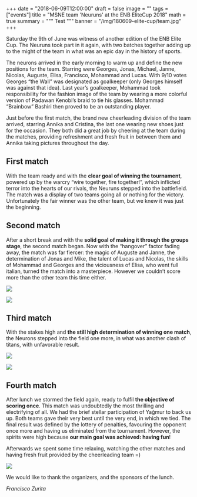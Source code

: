 +++
date = "2018-06-09T12:00:00"
draft = false
image = ""
tags = ["events"]
title = "MSNE team 'Neuruns' at the ENB EliteCup 2018"
math = true
summary = """
Test
"""
banner = "/img/180609-elite-cup/team.jpg"
+++


Saturday the 9th of June was witness of another edition of the ENB Elite Cup. The Neuruns took part in it again, with two batches together adding up to the might of the team in what was an epic day in the history of sports.

The neurons arrived in the early morning to warm up and define the new positions for the team. Starring were Georges, Jonas, Michael, Janne, Nicolas, Auguste, Elisa, Francisco, Mohammad and Lucas. With 9/10 votes Georges “the Wall” was designated as goalkeeper (only Georges himself was against that idea). Last year’s goalkeeper, Mohammad took responsibility for the fashion image of the team by wearing a more colorful version of Padawan Kenobi’s braid to tie his glasses. Mohammad “Brainbow” Bashiri then proved to be an outstanding player.

Just before the first match, the brand new cheerleading division of the team arrived, starring Annika and Cristina, the last one wearing new shoes just for the occasion. They both did a great job by cheering at the team during the matches, providing refreshment and fresh fruit in between them and Annika taking pictures throughout the day.


## First match

With the team ready and with the **clear goal of winning the tournament**, powered up by the warcry “wire together, fire together!”, which inflicted terror into the hearts of our rivals, the Neuruns stepped into the battlefield. The match was a display of two teams going all or nothing for the victory. Unfortunately the fair winner was the other team, but we knew it was just the beginning.

## Second match

After a short break and with the **solid goal of making it through the groups stage**, the second match began. Now with the “hangover” factor fading away, the match was far fiercer: the magic of Auguste and Janne, the determination of Jonas and Mike, the talent of Lucas and Nicolas, the skills of Mohammad and Georges and the viciousness of Elisa, who went full italian, turned the match into a masterpiece. However we couldn’t score more than the other team this time either.

![](/img/180609-elite-cup/game-1.jpg)

![](/img/180609-elite-cup/game-2.jpg)

## Third match

With the stakes high and **the still high determination of winning one match**, the Neurons stepped into the field one more, in what was another clash of titans, with unfavorable result.


![](/img/180609-elite-cup/game-3.jpg)

![](/img/180609-elite-cup/game-4.jpg)

## Fourth match

After lunch we stormed the field again, ready to fulfil **the objective of scoring once**. This match was undoubtedly the most thrilling and electrifying of all. We had the brief stellar participation of Yağmur to back us up. Both teams gave their very best until the very end, in which we tied. The final result was defined by the lottery of penalties, favouring the opponent once more and having us eliminated from the tournament. However, the spirits were high because **our main goal was achieved: having fun**!

Afterwards we spent some time relaxing, watching the other matches and having fresh fruit provided by the cheerleading team =)

![](/img/180609-elite-cup/after-game.jpg)

We would like to thank the organizers, and the sponsors of the lunch.

*Francisco Zurita*
